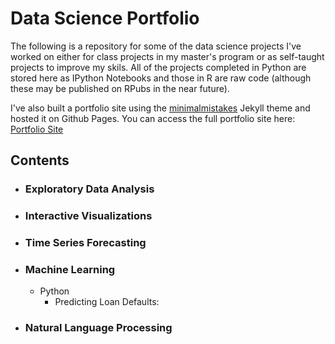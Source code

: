 # Data Science Portfolio

The following is a repository for some of the data science projects I've worked on either for class projects in my master's program or as self-taught projects to improve my skils. All of the projects completed in Python are stored here as IPython Notebooks and those in R are raw code (although these may be published on RPubs in the near future). 

I've also built a portfolio site using the [minimalmistakes](https://mmistakes.github.io/minimal-mistakes/) Jekyll theme and hosted it on Github Pages. You can access the full portfolio site here: [Portfolio Site](https://sstringer00100.github.io/portfolio/)


## Contents 

- ### Exploratory Data Analysis
- ### Interactive Visualizations
- ### Time Series Forecasting
- ### Machine Learning
  - Python
    - Predicting Loan Defaults: 
- ### Natural Language Processing
